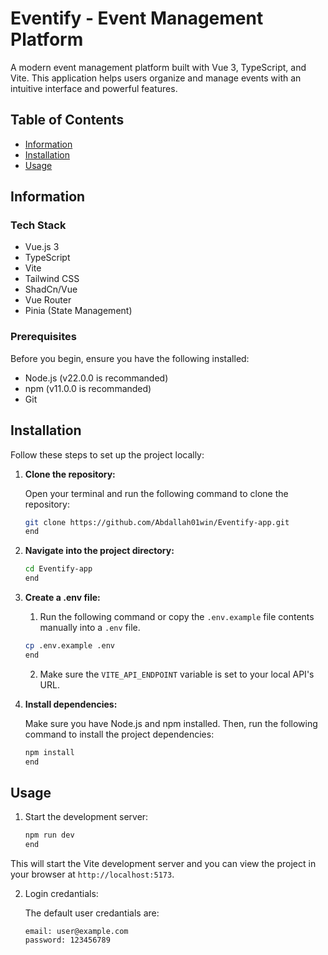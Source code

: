 # Eventify - Event Management Platform

A modern event management platform built with Vue 3, TypeScript, and Vite. This application helps users organize and manage events with an intuitive interface and powerful features.

## Table of Contents

- [Information](#information)
- [Installation](#installation)
- [Usage](#usage)

## Information

### Tech Stack

- Vue.js 3
- TypeScript
- Vite
- Tailwind CSS
- ShadCn/Vue
- Vue Router
- Pinia (State Management)

### Prerequisites

Before you begin, ensure you have the following installed:

- Node.js (v22.0.0 is recommanded)
- npm (v11.0.0 is recommanded)
- Git

## Installation

Follow these steps to set up the project locally:

1. **Clone the repository:**

   Open your terminal and run the following command to clone the repository:

   ```bash
   git clone https://github.com/Abdallah01win/Eventify-app.git
   end

   ```

2. **Navigate into the project directory:**

   ```bash
   cd Eventify-app
   end

   ```

3. **Create a .env file:**

   1. Run the following command or copy the `.env.example` file contents manually into a `.env` file.

   ```bash
   cp .env.example .env
   end

   ```

   2. Make sure the `VITE_API_ENDPOINT` variable is set to your local API's URL.

4. **Install dependencies:**

   Make sure you have Node.js and npm installed. Then, run the following command to install the project dependencies:

   ```bash
   npm install
   end

   ```

## Usage

1. Start the development server:

   ```bash
   npm run dev
   end

   ```

This will start the Vite development server and you can view the project in your browser at `http://localhost:5173`.

2.  Login credantials:

    The default user credantials are:

        email: user@example.com
        password: 123456789
